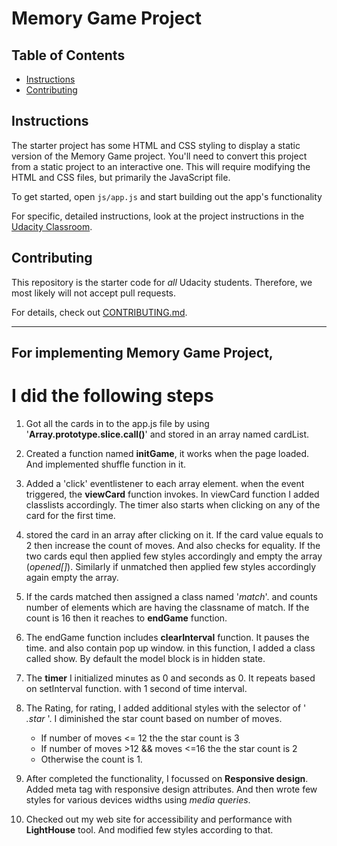 # Memory Game Project

## Table of Contents

-   [Instructions](#instructions)
-   [Contributing](#contributing)

## Instructions

The starter project has some HTML and CSS styling to display a static version of the Memory Game project. You'll need to convert this project from a static project to an interactive one. This will require modifying the HTML and CSS files, but primarily the JavaScript file.

To get started, open `js/app.js` and start building out the app's functionality

For specific, detailed instructions, look at the project instructions in the [Udacity Classroom](https://classroom.udacity.com/me).

## Contributing

This repository is the starter code for _all_ Udacity students. Therefore, we most likely will not accept pull requests.

For details, check out [CONTRIBUTING.md](CONTRIBUTING.md).

_____________________________________________________________

## For implementing Memory Game Project,

# I did the following steps 

1.  Got all the cards in to the app.js file by using  '**Array.prototype.slice.call()**' and stored in an array named cardList.

2.  Created a function named **initGame**, it works when the page loaded. And implemented shuffle function in it.

3.  Added a 'click' eventlistener to each array element. when the event triggered, the **viewCard** function invokes. In viewCard function I added classlists accordingly. The timer also starts when clicking on any of the card for the first time.

4.  stored the card in an array after clicking on it. If the card value equals to 2 then increase the count of moves. And also checks for equality. If the two cards equl then applied few styles accordingly and empty the array (*opened[]*). Similarly if unmatched then applied few styles accordingly again empty the array.

5.  If the cards matched then assigned a class named '*match*'. and counts number of elements which are having the classname of match. If the count is 16 then it reaches to **endGame** function.

6.  The endGame function includes **clearInterval** function. It pauses the time. and also contain pop up window.
    in this function, I added a class called show. By default the model block is in hidden state.

7.  The **timer** I initialized minutes as 0 and seconds as 0. It repeats based on setInterval function. with 1 second of time interval.

8.  The Rating, for rating, I added additional styles with the selector of ' *.star* '. I diminished the star count based on number of moves.

    - If number of moves &lt;= 12 the the star count is 3
    - If number of moves  >12  && moves &lt;=16 the the star count is 2
    - Otherwise the count is 1.
9.  After completed the functionality, I focussed on **Responsive design**. Added meta tag with responsive design attributes. And then wrote few styles for various devices widths using *media queries*.

10.  Checked out my web site for accessibility and performance with **LightHouse** tool. And modified few styles according to that.  
